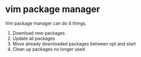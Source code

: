 # vim package manager

Vim package manager can do 4 things.

1. Download new packages
2. Update all packages
3. Move already downloaded packages between opt and start
4. Clean up packages no longer used
